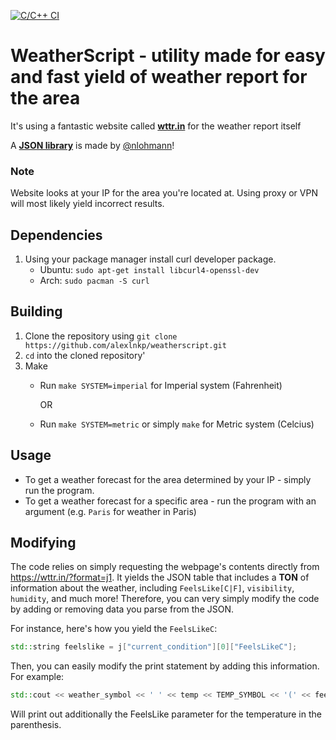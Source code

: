 [![C/C++ CI](https://github.com/alexlnkp/weatherscript/actions/workflows/c-cpp.yml/badge.svg)](https://github.com/alexlnkp/weatherscript/actions/workflows/c-cpp.yml)
# WeatherScript - utility made for easy and fast yield of weather report for the area
It's using a fantastic website called [**wttr.in**](https://wttr.in) for the weather report itself

A [**JSON library**](https://github.com/nlohmann/json) is made by [@nlohmann](https://github.com/nlohmann)!

### Note
Website looks at your IP for the area you're located at. Using proxy or VPN will most likely yield incorrect results.

## Dependencies
1. Using your package manager install curl developer package.
   - Ubuntu: `sudo apt-get install libcurl4-openssl-dev`
   - Arch: `sudo pacman -S curl`

## Building
1. Clone the repository using `git clone https://github.com/alexlnkp/weatherscript.git`
2. `cd` into the cloned repository'
3. Make
   - Run `make SYSTEM=imperial` for Imperial system (Fahrenheit)
     
     OR
     
   - Run `make SYSTEM=metric` or simply `make` for Metric system (Celcius)

## Usage
- To get a weather forecast for the area determined by your IP - simply run the program.
- To get a weather forecast for a specific area - run the program with an argument (e.g. `Paris` for weather in Paris)

## Modifying
The code relies on simply requesting the webpage's contents directly from https://wttr.in/?format=j1.
It yields the JSON table that includes a **TON** of information about the weather, including `FeelsLike[C|F]`, `visibility`, `humidity`, and much more!
Therefore, you can very simply modify the code by adding or removing data you parse from the JSON.

For instance, here's how you yield the `FeelsLikeC`:
```cpp
std::string feelslike = j["current_condition"][0]["FeelsLikeC"];
```

Then, you can easily modify the print statement by adding this information. For example:
```cpp
std::cout << weather_symbol << ' ' << temp << TEMP_SYMBOL << '(' << feelslike << ')' << std::endl;
```
Will print out additionally the FeelsLike parameter for the temperature in the parenthesis.
